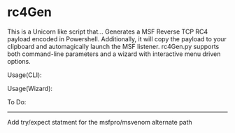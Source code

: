 # rc4Gen
This is a Unicorn like script that...
Generates a MSF Reverse TCP RC4 payload encoded in Powershell.
Additionally, it will copy the payload to your clipboard and automagically launch the MSF listener.
rc4Gen.py supports both command-line parameters and a wizard with interactive menu driven options.

Usage(CLI):

Usage(Wizard):

To Do:
***
Add try/expect statment for the msfpro/msvenom alternate path
